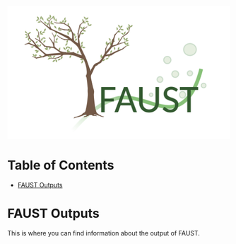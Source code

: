 ![faust_logo](images/logos/faust_logo.png)

# Table of Contents

<!-- START doctoc generated TOC please keep comment here to allow auto update -->
<!-- DON'T EDIT THIS SECTION, INSTEAD RE-RUN doctoc TO UPDATE -->

-   [FAUST Outputs](#faust-outputs)

<!-- END doctoc generated TOC please keep comment here to allow auto update -->

# FAUST Outputs

This is where you can find information about the output of FAUST.
